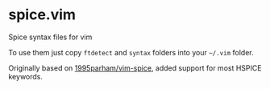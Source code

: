 # spice.vim
Spice syntax files for vim

To use them just copy `ftdetect` and `syntax` folders into your `~/.vim` folder.

Originally based on [1995parham/vim-spice](https://github.com/1995parham/vim-spice), added support for most HSPICE keywords.
